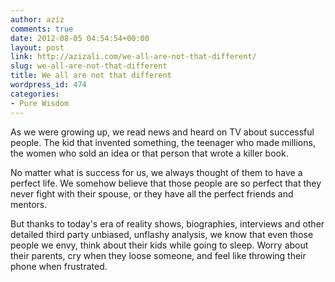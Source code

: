 ```yaml
---
author: aziz
comments: true
date: 2012-08-05 04:54:54+00:00
layout: post
link: http://azizali.com/we-all-are-not-that-different/
slug: we-all-are-not-that-different
title: We all are not that different
wordpress_id: 474
categories:
- Pure Wisdom
---
```


As we were growing up, we read news and heard on TV about successful people. The kid that invented something, the teenager who made millions, the women who sold an idea or that person that wrote a killer book.

No matter what is success for us, we always thought of them to have a perfect life. We somehow believe that those people are so perfect that they never fight with their spouse, or they have all the perfect friends and mentors.

But thanks to today's era of reality shows, biographies, interviews and other detailed third party unbiased, unflashy analysis, we know that even those people we envy, think about their kids while going to sleep. Worry about their parents, cry when they loose someone, and feel like throwing their phone when frustrated.
